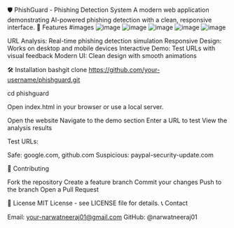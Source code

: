 🛡️ PhishGuard - Phishing Detection System
A modern web application demonstrating AI-powered phishing detection with a clean, responsive interface.
🚀 Features
#images
![image](https://github.com/user-attachments/assets/1cb0680d-f381-449a-8e16-5ea9f01b02d5)
![image](https://github.com/user-attachments/assets/6366d317-ffcd-4a8c-bdec-43f7e3450474)
![image](https://github.com/user-attachments/assets/dbd2df8f-be57-45de-b647-790ff29bc3a0)
![image](https://github.com/user-attachments/assets/abf10d83-5aaa-467b-8577-439332dc9eb7)
![image](https://github.com/user-attachments/assets/3c35dfef-bcda-4838-89a8-71cdedf12dfa)




URL Analysis: Real-time phishing detection simulation
Responsive Design: Works on desktop and mobile devices
Interactive Demo: Test URLs with visual feedback
Modern UI: Clean design with smooth animations

🛠️ Installation
bashgit clone https://github.com/your-username/phishguard.git

cd phishguard

Open index.html in your browser or use a local server.

Open the website
Navigate to the demo section
Enter a URL to test
View the analysis results

Test URLs:

Safe: google.com, github.com
Suspicious: paypal-security-update.com

🤝 Contributing

Fork the repository
Create a feature branch
Commit your changes
Push to the branch
Open a Pull Request

📄 License
MIT License - see LICENSE file for details.
📞 Contact

Email: your-narwatneeraj01@gmail.com
GitHub: @narwatneeraj01
